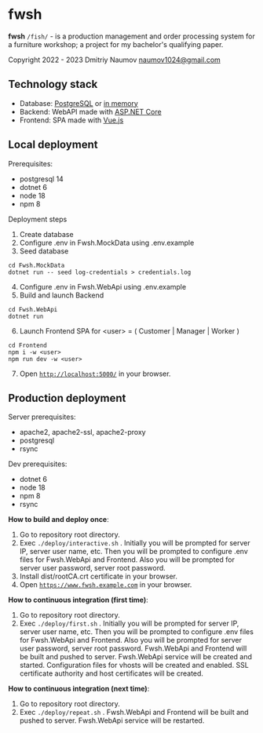 # fwsh

**fwsh** `/fish/` - is a production management and order processing system for a 
furniture workshop; a project for my bachelor's qualifying paper. 

Copyright 2022 - 2023 Dmitriy Naumov naumov1024@gmail.com

## Technology stack

- Database: [PostgreSQL](https://www.postgresql.org/) 
  or [in memory](https://learn.microsoft.com/en-us/ef/core/providers/in-memory/)
- Backend: WebAPI made with [ASP.NET Core](https://learn.microsoft.com/en-us/aspnet/core/)
- Frontend: SPA made with [Vue.js](https://vuejs.org/) 

## Local deployment

Prerequisites:
- postgresql 14
- dotnet 6
- node 18
- npm 8

Deployment steps
1. Create database
2. Configure .env in Fwsh.MockData using .env.example
3. Seed database 
```
cd Fwsh.MockData
dotnet run -- seed log-credentials > credentials.log
```
4. Configure .env in Fwsh.WebApi using .env.example
5. Build and launch Backend
```
cd Fwsh.WebApi
dotnet run
```
6. Launch Frontend SPA for &lt;user&gt; = ( Customer | Manager | Worker )
```
cd Frontend
npm i -w <user>
npm run dev -w <user>
```
7. Open [`http://localhost:5000/`](http://localhost:5000/) in your browser.

## Production deployment

Server prerequisites: 
- apache2, apache2-ssl, apache2-proxy
- postgresql
- rsync

Dev prerequisites:
- dotnet 6
- node 18
- npm 8
- rsync

**How to build and deploy once**:
1. Go to repository root directory.
2. Exec `./deploy/interactive.sh` . Initially you will be prompted for 
   server IP, server user name, etc. Then you will be prompted to configure
   .env files for Fwsh.WebApi and Frontend. Also you will be prompted for
   server user password, server root password.
3. Install dist/rootCA.crt certificate in your browser.
4. Open [`https://www.fwsh.example.com`](https://www.fwsh.example.com) in your browser. 

**How to continuous integration (first time)**:
1. Go to repository root directory.
2. Exec `./deploy/first.sh` . Initially you will be prompted for 
   server IP, server user name, etc. Then you will be prompted to configure
   .env files for Fwsh.WebApi and Frontend. Also you will be prompted for
   server user password, server root password. Fwsh.WebApi and Frontend will 
   be built and pushed to server. Fwsh.WebApi service will be created and 
   started. Configuration files for vhosts will be created and enabled. 
   SSL certificate authority and host certificates will be created.

**How to continuous integration (next time)**:
1. Go to repository root directory.
2. Exec `./deploy/repeat.sh` . Fwsh.WebApi and Frontend will be built and 
   pushed to server. Fwsh.WebApi service will be restarted.



